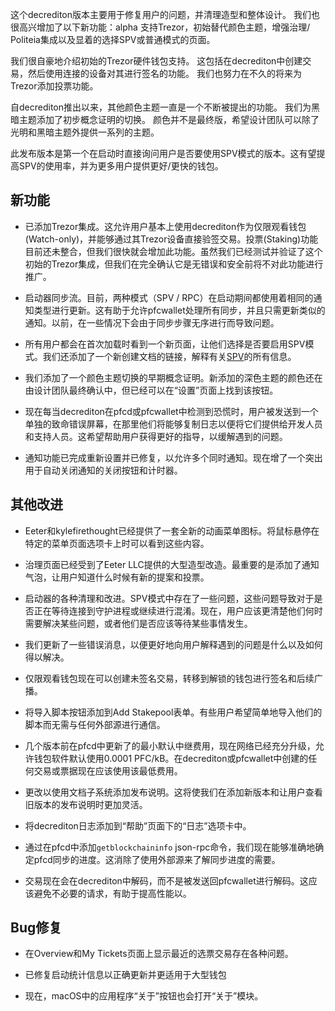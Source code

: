 这个decrediton版本主要用于修复用户的问题，并清理造型和整体设计。 我们也很高兴增加了以下新功能：alpha 支持Trezor，初始替代颜色主题，增强治理/ Politeia集成以及显着的选择SPV或普通模式的页面。

我们很自豪地介绍初始的Trezor硬件钱包支持。 这包括在decrediton中创建交易，然后使用连接的设备对其进行签名的功能。 我们也努力在不久的将来为Trezor添加投票功能。

自decrediton推出以来，其他颜色主题一直是一个不断被提出的功能。 我们为黑暗主题添加了初步概念证明的切换。 颜色并不是最终版，希望设计团队可以除了光明和黑暗主题外提供一系列的主题。

此发布版本是第一个在启动时直接询问用户是否要使用SPV模式的版本。这有望提高SPV的使用率，并为更多用户提供更好/更快的钱包。

## 新功能

- 已添加Trezor集成。这允许用户基本上使用decrediton作为仅限观看钱包(Watch-only)，并能够通过其Trezor设备直接验签交易。投票(Staking)功能目前还未整合，但我们很快就会增加此功能。虽然我们已经测试并验证了这个初始的Trezor集成，但我们在完全确认它是无错误和安全前将不对此功能进行推广。

- 启动器同步流。目前，两种模式（SPV / RPC）在启动期间都使用着相同的通知类型进行更新。这有助于允许pfcwallet处理所有同步，并且只需更新类似的通知。以前，在一些情况下会由于同步步骤无序进行而导致问题。

- 所有用户都会在首次​​加载时看到一个新页面，让他们选择是否要启用SPV模式。我们还添加了一个新创建文档的链接，解释有关[SPV](https://docs.picfight.org/wallets/spv)的所有信息。

- 我们添加了一个颜色主题切换的早期概念证明。新添加的深色主题的颜色还在由设计团队最终确认中，但已经可以在“设置”页面上找到该按钮。

- 现在每当decrediton在pfcd或pfcwallet中检测到恐慌时，用户被发送到一个单独的致命错误屏幕，在那里他们将能够复制日志以便将它们提供给开发人员和支持人员。这希望帮助用户获得更好的指导，以缓解遇到的问题。

- 通知功能已完成重新设置并已修复，以允许多个同时通知。现在增了一个突出用于自动关闭通知的关闭按钮和计时器。

## 其他改进

- Eeter和kylefirethought已经提供了一套全新的动画菜单图标。将鼠标悬停在特定的菜单页面选项卡上时可以看到这些内容。

- 治理页面已经受到了Eeter LLC提供的大型造型改造。最重要的是添加了通知气泡，让用户知道什么时候有新的提案和投票。

- 启动器的各种清理和改进。SPV模式中存在了一些问题，这些问题导致对于是否正在等待连接到守护进程或继续进行混淆。现在，用户应该更清楚他们何时需要解决某些问题，或者他们是否应该等待某些事情发生。

- 我们更新了一些错误消息，以便更好地向用户解释遇到的问题是什么以及如何得以解决。

- 仅限观看钱包现在可以创建未签名交易，转移到解锁的钱包进行签名和后续广播。

- 将导入脚本按钮添加到Add Stakepool表单。有些用户希望简单地导入他们的脚本而无需与任何外部源进行通信。

- 几个版本前在pfcd中更新了的最小默认中继费用，现在网络已经充分升级，允许钱包软件默认使用0.0001 PFC/kB。在decrediton或pfcwallet中创建的任何交易或票据现在应该使用该最低费用。

- 更改以使用文档子系统添加发布说明。这将使我们在添加新版本和让用户查看旧版本的发布说明时更加灵活。

- 将decrediton日志添加到“帮助”页面下的“日志”选项卡中。

- 通过在pfcd中添加`getblockchaininfo` json-rpc命令，我们现在能够准确地确定pfcd同步的进度。这消除了使用外部源来了解同步进度的需要。

- 交易现在会在decrediton中解码，而不是被发送回pfcwallet进行解码。这应该避免不必要的请求，有助于提高性能以。

## Bug修复

- 在Overview和My Tickets页面上显示最近的选票交易存在各种问题。

- 已修复启动统计信息以正确更新并更适用于大型钱包

- 现在，macOS中的应用程序“关于”按钮也会打开“关于”模块。


